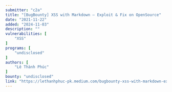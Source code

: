 ```yaml
---
submitter: "c2a"
title: "[BugBounty] XSS with Markdown — Exploit & Fix on OpenSource"
date: "2021-11-22"
added: "2024-11-03"
description: ""
vulnerabilities: [
    "XSS"
]
programs: [
    "undisclosed"
]
authors: [
    "Lê Thành Phúc"
]
bounty: "undisclosed"
link: "https://lethanhphuc-pk.medium.com/bugbounty-xss-with-markdown-exploit-fix-on-opensource-1baecebe9645"
---
```




